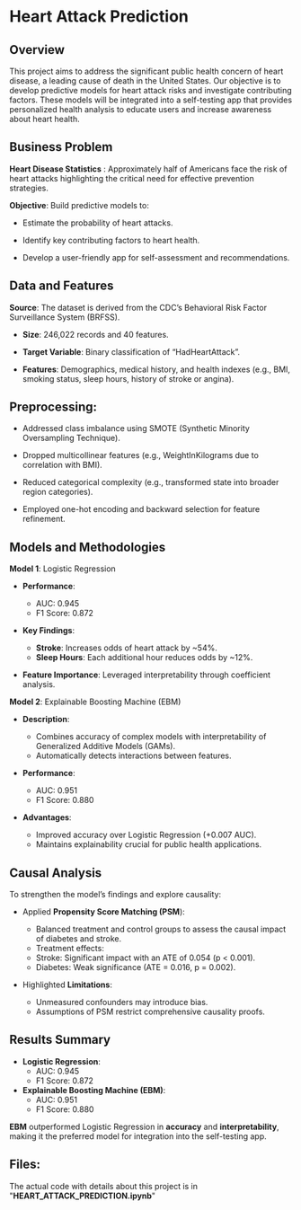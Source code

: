 # Heart Attack Prediction

## **Overview**

This project aims to address the significant public health concern of heart disease, a leading cause of death in the United States. Our objective is to develop predictive models for heart attack risks and investigate contributing factors. These models will be integrated into a self-testing app that provides personalized health analysis to educate users and increase awareness about heart health.

## **Business Problem**

**Heart Disease Statistics** : Approximately half of Americans face the risk of heart attacks highlighting the critical need for effective prevention strategies.

**Objective**: Build predictive models to:

* Estimate the probability of heart attacks.
  
+ Identify key contributing factors to heart health.
  
+ Develop a user-friendly app for self-assessment and recommendations.

## **Data and Features**

**Source**: The dataset is derived from the CDC’s Behavioral Risk Factor Surveillance System (BRFSS).

+	**Size**: 246,022 records and 40 features.
  
+	**Target Variable**: Binary classification of “HadHeartAttack”.
  
+	**Features**: Demographics, medical history, and health indexes (e.g., BMI, smoking status, sleep hours, history of stroke or angina).
  
## **Preprocessing**:

+	Addressed class imbalance using SMOTE (Synthetic Minority Oversampling Technique).
 
+	Dropped multicollinear features (e.g., WeightInKilograms due to correlation with BMI).
 
+	Reduced categorical complexity (e.g., transformed state into broader region categories).
 
+	Employed one-hot encoding and backward selection for feature refinement.

## **Models and Methodologies**

**Model 1**: Logistic Regression

+ **Performance**:
 	+ AUC: 0.945
  + F1 Score: 0.872
 
+ **Key Findings**:
	+ **Stroke**: Increases odds of heart attack by ~54%.
	+ **Sleep Hours**: Each additional hour reduces odds by ~12%.
   
+ **Feature Importance**: Leveraged interpretability through coefficient analysis.

**Model 2**: Explainable Boosting Machine (EBM)

+ **Description**:
	+ Combines accuracy of complex models with interpretability of Generalized Additive Models (GAMs).
 	+ Automatically detects interactions between features.

+ **Performance**:
	+ AUC: 0.951
 	+ F1 Score: 0.880

+ **Advantages**:
	+ Improved accuracy over Logistic Regression (+0.007 AUC).
 	+ Maintains explainability crucial for public health applications.


## **Causal Analysis**

To strengthen the model’s findings and explore causality:
+ Applied **Propensity Score Matching (PSM**):
	+ Balanced treatment and control groups to assess the causal impact of diabetes and stroke.
 	+ Treatment effects:
  	+ Stroke: Significant impact with an ATE of 0.054 (p < 0.001).
  	+ Diabetes: Weak significance (ATE = 0.016, p = 0.002).

+ Highlighted **Limitations**:
	+ Unmeasured confounders may introduce bias.
 	+ Assumptions of PSM restrict comprehensive causality proofs.


## **Results Summary**

+ **Logistic Regression**:
	+ AUC: 0.945
 	+ F1 Score: 0.872
+ **Explainable Boosting Machine (EBM)**:
	+ AUC: 0.951
 	+ F1 Score: 0.880

**EBM** outperformed Logistic Regression in **accuracy** and **interpretability**, making it the preferred model for integration into the self-testing app.

## Files:

The actual code with details about this project is in "**HEART_ATTACK_PREDICTION.ipynb**"

